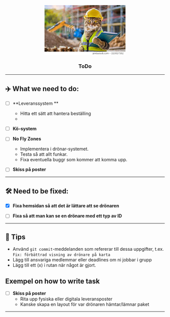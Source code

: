 <div align="center">
  <img src="static\icons\cat.webp" alt="Drone logo" width=256px>
  <h3>ToDo</h3>
</div>

---

## ✈️ What we need to do:

- [ ] **Leveranssystem **
  -  Hitta ett sätt att hantera beställing
  - 
 

- [ ] **Kö-system**  

- [ ] **No Fly Zones**
  - Implementera i drönar-systemet.
  - Testa så att allt funkar.
  - Fixa eventuella buggr som kommer att komma upp.  

- [ ] **Skiss på poster** 

---

## 🛠️ Need to be fixed:

- [x] **Fixa hemsidan så att det är lättare att se drönaren**

- [ ] **Fixa så att man kan se en drönare med ett typ av ID** 

---

## 📌 Tips

- Använd `git commit`-meddelanden som refererar till dessa uppgifter, t.ex. `Fix: förbättrad visning av drönare på karta`
- Lägg till ansvariga medlemmar eller deadlines om ni jobbar i grupp
- Lägg till ett (x) i rutan när något är gjort.


## Exempel on how to write task

- [ ] **Skiss på poster**  
  - Rita upp fysiska eller digitala leveransposter  
  - Kanske skapa en layout för var drönaren hämtar/lämnar paket  

---

